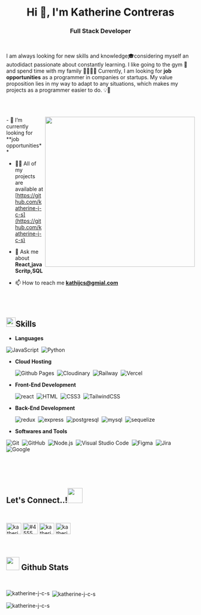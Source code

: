 <h1 align="center">Hi 👋, I'm Katherine Contreras</h1>

<h3 align="center">Full Stack Developer</h3>
<br>

I am always looking for new skills and knowledge🎓considering myself an autodidact passionate about constantly learning. I like going to the gym 💪 and spend time with my family 👨‍👩‍👧‍👧 Currently, I am looking for **job opportunities** as a programmer in companies or startups. My value proposition lies in my way to adapt to any situations, which makes my projects as a programmer easier to do. 💡💪


<br><br>


<img align="right" width="400" src="https://media1.giphy.com/media/L1R1tvI9svkIWwpVYr/giphy.gif?cid=ecf05e47ap1nw7d2s7dpn1tcfkosyxsfjf62n38zhm6r9bmk&ep=v1_gifs_related&rid=giphy.gif&ct=g"></img>

<div align="left">
- 🔭 I’m currently looking for **job opportunities**

- 👨‍💻 All of my projects are available at [https://github.com/katherine-j-c-s](https://github.com/katherine-j-c-s)

- 💬 Ask me about **React,javaScritp,SQL**

- 📫 How to reach me **kathijcs@gmial.com**
</div>


<br><br>


## <img src="https://media2.giphy.com/media/QssGEmpkyEOhBCb7e1/giphy.gif?cid=ecf05e47a0n3gi1bfqntqmob8g9aid1oyj2wr3ds3mg700bl&rid=giphy.gif" width ="25"><b>Skills</b>


- **Languages**

![JavaScript](https://img.shields.io/badge/JavaScript%20-%23F7DF1E.svg?style=for-the-badge&logo=javascript&logoColor=black)&nbsp;
![Python](https://img.shields.io/badge/Python%20-%2314354C.svg?style=for-the-badge&logo=python&logoColor=white)&nbsp;

- **Cloud Hosting**
  
  ![Github Pages](https://img.shields.io/badge/GitHub%20Pages-%23327FC7.svg?style=for-the-badge&logo=github&logoColor=white)&nbsp;
  ![Cloudinary](https://img.shields.io/badge/Cloudinary-2C39BD?style=for-the-badge&logo=cloudflare&logoColor=white)&nbsp;
  ![Railway](https://img.shields.io/badge/railway-0B0D0E?style=for-the-badge&logo=railway&logoColor=white)&nbsp;
  ![Vercel](https://img.shields.io/badge/Vercel-000000?style=for-the-badge&logo=Vercel&logoColor=white)&nbsp;
    
- **Front-End Development**

   ![react](https://img.shields.io/badge/react-61DAFB?style=for-the-badge&logo=react&logoColor=white)&nbsp;
   ![HTML](https://img.shields.io/badge/HTML%20-%23E34F26.svg?style=for-the-badge&logo=html5&logoColor=white)&nbsp;
   ![CSS3](https://img.shields.io/badge/CSS%20-%231572B6.svg?style=for-the-badge&logo=css3&logoColor=white)&nbsp;
   ![TailwindCSS](https://img.shields.io/badge/-Tailwind_CSS-38B2AC?style=for-the-badge&logo=tailwind-css&logoColor=white)&nbsp;

- **Back-End Development**

   ![redux](https://img.shields.io/badge/redux-764ABC?style=for-the-badge&logo=redux&logoColor=white)&nbsp;
   ![express](https://img.shields.io/badge/express-000000.svg?style=for-the-badge&logo=express&logoColor=white)&nbsp;
   ![postgresql](https://img.shields.io/badge/postgresql-4169E1.svg?style=for-the-badge&logo=postgresql&logoColor=white)&nbsp;
   ![mysql](https://img.shields.io/badge/mysql-38B2AC?style=for-the-badge&logo=mysql&logoColor=white)&nbsp;
   ![sequelize](https://img.shields.io/badge/sequelize-52B0E7?style=for-the-badge&logo=sequelize&logoColor=white)&nbsp;

- **Softwares and Tools**

![Git](https://img.shields.io/badge/git-%23F05033.svg?style=for-the-badge&logo=git&logoColor=white)&nbsp;
![GitHub](https://img.shields.io/badge/github-%23121011.svg?style=for-the-badge&logo=github&logoColor=white)&nbsp;
![Node.js](https://img.shields.io/badge/Node.js-339933.svg?style=for-the-badge&logo=nodedotjs&logoColor=white)&nbsp;
![Visual Studio Code](https://img.shields.io/badge/VS%20Code-0078d7.svg?style=for-the-badge&logo=visual-studio-code&logoColor=white)&nbsp;
![Figma](https://img.shields.io/badge/Figma-F24E1E?style=for-the-badge&logo=figma&logoColor=white)&nbsp;
![Jira](https://img.shields.io/badge/jira-0052CC.svg?style=for-the-badge&logo=jira&logoColor=white)&nbsp;
![Google](https://img.shields.io/badge/google-%234285F4.svg?style=for-the-badge&logo=google&logoColor=white)&nbsp;


<br>
<br>
<br>

## <b> **Let's Connect..!**</b><img src="https://c.tenor.com/6ph1w40DrykAAAAj/handshake-joypixels.gif" width ="40">

<br>

<p align="left">
<a href="https://linkedin.com/in/katherine j contreras s" target="blank"><img align="center" src="https://raw.githubusercontent.com/rahuldkjain/github-profile-readme-generator/master/src/images/icons/Social/linked-in-alt.svg" alt="katherine j contreras s" height="30" width="40" /></a>
<a href="https://discord.gg/#4555" target="blank"><img align="center" src="https://raw.githubusercontent.com/rahuldkjain/github-profile-readme-generator/master/src/images/icons/Social/discord.svg" alt="#4555" height="30" width="40" /></a>
<a href="https://instagram.com/katherine_jcs" target="blank"><img align="center" src="https://raw.githubusercontent.com/rahuldkjain/github-profile-readme-generator/master/src/images/icons/Social/instagram.svg" alt="katherine_jcs" height="30" width="40" /></a>
<a href="https://codepen.io/katherine-j-c-s" target="blank"><img align="center" src="https://raw.githubusercontent.com/rahuldkjain/github-profile-readme-generator/master/src/images/icons/Social/codepen.svg" alt="katherine-j-c-s" height="30" width="40" /></a>
</p>

<br>

## <img src="https://media.giphy.com/media/iY8CRBdQXODJSCERIr/giphy.gif" width="35"><b> Github Stats </b>

<br>

<p><img align="left" src="https://github-readme-stats.vercel.app/api/top-langs?username=katherine-j-c-s&show_icons=true&locale=en&layout=compact" alt="katherine-j-c-s" /></p>

<p>&nbsp;<img align="center" src="https://github-readme-stats.vercel.app/api?username=katherine-j-c-s&show_icons=true&locale=en" alt="katherine-j-c-s" /></p>

<p><img align="center" src="https://github-readme-streak-stats.herokuapp.com/?user=katherine-j-c-s&" alt="katherine-j-c-s" /></p>
